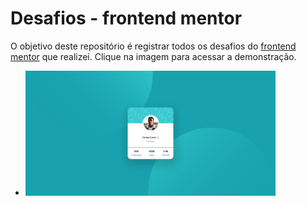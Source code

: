 # Desafios - frontend mentor 
O objetivo deste repositório é registrar todos os desafios do [frontend mentor](https://www.frontendmentor.io/challenges) que realizei.
Clique na imagem para acessar a demonstração.


* [<img width="400" height="200" src="https://github.com/Kaedh/frontend-mentor-challenges/blob/main/preview/profile-card-preview.png" />](https://friendly-blackwell-3ac86f.netlify.app)

